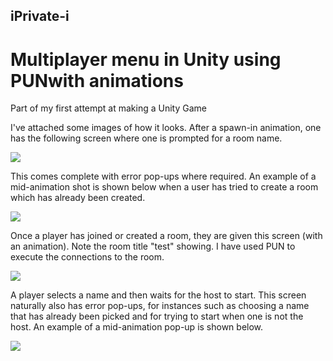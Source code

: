 ## iPrivate-i
# Multiplayer menu in Unity using PUNwith animations

Part of my first attempt at making a Unity Game

I've attached some images of how it looks. After a spawn-in animation, one has the following screen where one is prompted for a room name.

<img src="MarkdownImages/MENU1.PNG">

This comes complete with error pop-ups where required. An example of a mid-animation shot is shown below when a user has tried to create a room which has already been created.

<img src="MarkdownImages/MENU2.PNG">

Once a player has joined or created a room, they are given this screen (with an animation). Note the room title "test" showing. I have used PUN to execute the connections to the room.

<img src="MarkdownImages/MENU3.PNG">

A player selects a name and then waits for the host to start. This screen naturally also has error pop-ups, for instances such as choosing a name that has already been picked and for trying to start when one is not the host. An example of a mid-animation pop-up is shown below.

<img src="MarkdownImages/MENU4.PNG">
